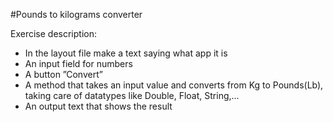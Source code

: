 #Pounds to kilograms converter

Exercise description:

- In the layout file make a text saying what app it is
- An input field for numbers
- A button ”Convert”
- A method that takes an input value and converts from Kg to Pounds(Lb), taking care of datatypes like Double, Float, String,...
- An output text that shows the result
